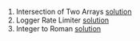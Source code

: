 1. Intersection of Two Arrays [solution](https://github.com/hawaijar/FireLeetcode/tree/master/day:99:intersection-of-arrays)
2. Logger Rate Limiter [solution](https://github.com/hawaijar/FireLeetcode/tree/master/day:100)
3. Integer to Roman [solution](https://github.com/hawaijar/FireLeetcode/tree/master/day:101)
